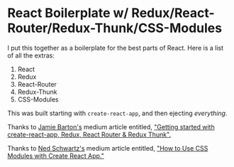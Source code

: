 # React Boilerplate w/ Redux/React-Router/Redux-Thunk/CSS-Modules

I put this together as a boilerplate for the best parts of React.  Here is a list of all the extras:
1. React
2. Redux
3. React-Router
4. Redux-Thunk
5. CSS-Modules

This was built starting with `create-react-app`, and then ejecting *everything*.


Thanks to [Jamie Barton's](https://github.com/notrab) medium article entitled, ["Getting started with create-react-app, Redux, React Router & Redux Thunk".](https://medium.com/@notrab/getting-started-with-create-react-app-redux-react-router-redux-thunk-d6a19259f71f)

Thanks to [Ned Schwartz's](https://github.com/theinterned) medium article entitled, ["How to Use CSS Modules with Create React App."](https://medium.com/nulogy/how-to-use-css-modules-with-create-react-app-9e44bec2b5c2)

